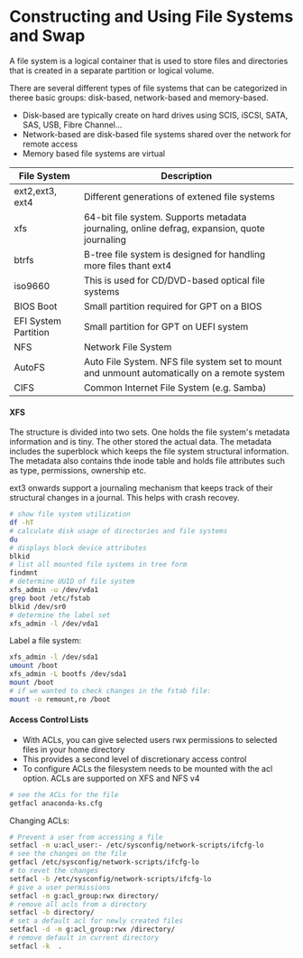 # Constructing and Using File Systems and Swap

A file system is a logical container that is used to store files and directories that is created in a separate partition or logical volume. 

There are several different types of file systems that can be categorized in theree basic groups: disk-based, network-based and memory-based. 

* Disk-based are typically create on hard drives using SCIS, iSCSI, SATA, SAS, USB, Fibre Channel...
* Network-based are disk-based file systems shared over the network for remote access
* Memory based file systems are virtual

| File System | Description | 
| --- | --- | 
| ext2,ext3, ext4 | Different generations of extened file systems | 
| xfs | 64-bit file system. Supports metadata journaling, online defrag, expansion, quote journaling |
| btrfs | B-tree file system is designed for handling more files thant ext4 |
| iso9660 | This is used for CD/DVD-based optical file systems | 
| BIOS Boot | Small partition required for GPT on a BIOS | 
| EFI System Partition | Small partition for GPT on UEFI system | 
| NFS | Network File System |
| AutoFS | Auto File System. NFS file system set to mount and unmount automatically on a remote system | 
| CIFS | Common Internet File System (e.g. Samba) |


#### XFS

The structure is divided into two sets. One holds the file system's metadata information and is tiny. The other stored the actual data. The metadata includes the  superblock which keeps the file system structural information. The metadata also contains thde inode table and holds file attributes such as type, permissions, ownership etc. 

ext3 onwards support a journaling mechanism that keeps track of their structural changes in a journal. This helps with crash recovey. 

```bash
# show file system utilization
df -hT
# calculate disk usage of directories and file systems
du
# displays block device attributes
blkid
# list all mounted file systems in tree form
findmnt
# determine UUID of file system 
xfs_admin -u /dev/vda1
grep boot /etc/fstab
blkid /dev/sr0
# determine the label set 
xfs_admin -l /dev/vda1
```

Label a file system:

```bash
xfs_admin -l /dev/sda1
umount /boot
xfs_admin -L bootfs /dev/sda1
mount /boot
# if we wanted to check changes in the fstab file:
mount -o remount,ro /boot
```

#### Access Control Lists

* With ACLs, you can give selected users rwx permissions to selected files in your home directory
* This provides a second level of discretionary access control
* To configure ACLs the filesystem needs to be mounted with the acl option. ACLs are supported on XFS and NFS v4

```bash
# see the ACLs for the file 
getfacl anaconda-ks.cfg
```

Changing ACLs: 

```bash
# Prevent a user from accessing a file
setfacl -m u:acl_user:- /etc/sysconfig/network-scripts/ifcfg-lo
# see the changes on the file 
getfacl /etc/sysconfig/network-scripts/ifcfg-lo
# to revet the changes
setfacl -b /etc/sysconfig/network-scripts/ifcfg-lo
# give a user permissions
setfacl -m g:acl_group:rwx directory/
# remove all acls from a directory
setfacl -b directory/
# set a default acl for newly created files
setfacl -d -m g:acl_group:rwx /directory/
# remove default in current directory
setfacl -k  .
````

